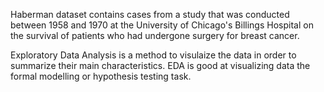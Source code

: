 Haberman dataset contains cases from a study that was conducted between 1958 and 1970 at the University of Chicago's Billings Hospital on the survival of patients who had undergone surgery for breast cancer. 

Exploratory Data Analysis is a method to visulaize the data in order to summarize their main characteristics. EDA is good at visualizing data the formal modelling or hypothesis testing task.
